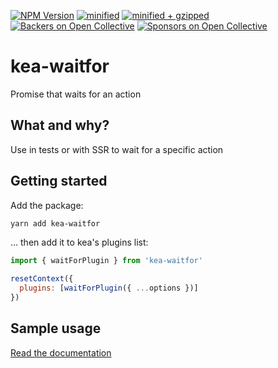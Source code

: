 [![NPM Version](https://img.shields.io/npm/v/kea-waitfor.svg)](https://www.npmjs.com/package/kea-waitfor)
[![minified](https://badgen.net/bundlephobia/min/kea-waitfor)](https://bundlephobia.com/result?p=kea-waitfor)
[![minified + gzipped](https://badgen.net/bundlephobia/minzip/kea-waitfor)](https://bundlephobia.com/result?p=kea-waitfor)
[![Backers on Open Collective](https://opencollective.com/kea/backers/badge.svg)](#backers)
[![Sponsors on Open Collective](https://opencollective.com/kea/sponsors/badge.svg)](#sponsors)

# kea-waitfor

Promise that waits for an action

## What and why?

Use in tests or with SSR to wait for a specific action

## Getting started

Add the package:

```sh
yarn add kea-waitfor
```

... then add it to kea's plugins list:

```js
import { waitForPlugin } from 'kea-waitfor'

resetContext({
  plugins: [waitForPlugin({ ...options })]
})
```

## Sample usage

[Read the documentation](https://kea.js.org/docs/plugins/waitfor)
